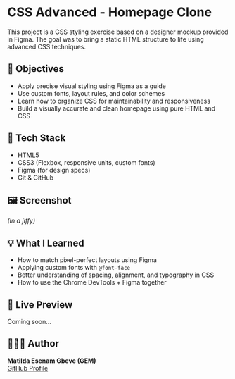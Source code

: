 # CSS Advanced - Homepage Clone

This project is a CSS styling exercise based on a designer mockup provided in Figma. The goal was to bring a static HTML structure to life using advanced CSS techniques.

## 🌟 Objectives

- Apply precise visual styling using Figma as a guide
- Use custom fonts, layout rules, and color schemes
- Learn how to organize CSS for maintainability and responsiveness
- Build a visually accurate and clean homepage using pure HTML and CSS

## 🧰 Tech Stack

- HTML5
- CSS3 (Flexbox, responsive units, custom fonts)
- Figma (for design specs)
- Git & GitHub

## 🖼 Screenshot
*(In a jiffy)*

## 💡 What I Learned

- How to match pixel-perfect layouts using Figma
- Applying custom fonts with `@font-face`
- Better understanding of spacing, alignment, and typography in CSS
- How to use the Chrome DevTools + Figma together

## 🔗 Live Preview

Coming soon...

## 👩🏽‍💻 Author

**Matilda Esenam Gbeve (GEM)**  
[GitHub Profile](https://github.com/gemgeek)
